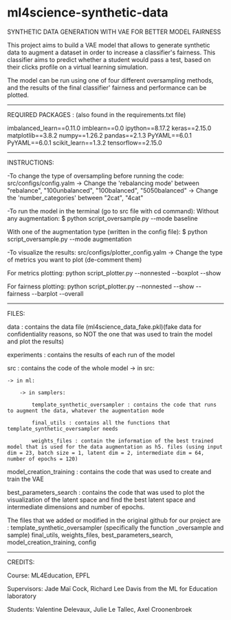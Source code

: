 # ml4science-synthetic-data

SYNTHETIC DATA GENERATION WITH VAE FOR BETTER MODEL FAIRNESS

This project aims to build a VAE model that allows to generate synthetic data to augment a dataset in order to increase a classifier's fairness. This classifier aims to predict whether a student would pass a test, based on their clicks profile on a virtual learning simulation.

The model can be run using one of four different oversampling methods, and the results of the final classifier' fairness and performance can be plotted.

----------------------------------------------------------------------------------------------------------
REQUIRED PACKAGES : (also found in the requirements.txt file)

imbalanced_learn==0.11.0
imblearn==0.0
ipython==8.17.2
keras==2.15.0
matplotlib==3.8.2
numpy==1.26.2
pandas==2.1.3
PyYAML==6.0.1
PyYAML==6.0.1
scikit_learn==1.3.2
tensorflow==2.15.0

----------------------------------------------------------------------------------------------------------
INSTRUCTIONS:

-To change the type of oversampling before running the code:
src/configs/config.yalm 
-> Change the 'rebalancing mode' between "rebalance", "100unbalanced", "100balanced", "5050balanced"
-> Change the 'number_categories' between "2cat", "4cat"

-To run the model in the terminal (go to src file with cd command):
Without any augmentation:
$ python script_oversample.py --mode baseline

With one of the augmentation type (written in the config file):
$ python script_oversample.py --mode augmentation

-To visualize the results:
src/configs/plotter_config.yalm
-> Change the type of metrics you want to plot (de-comment them)

For metrics plotting:
python script_plotter.py --nonnested --boxplot --show

For fairness plotting:
python script_plotter.py --nonnested --show --fairness --barplot --overall

----------------------------------------------------------------------------------------------------------
FILES:

data : contains the data file (ml4science_data_fake.pkl)(fake data for confidentiality reasons, so NOT the one that was used to train the model and plot the results)

experiments : contains the results of each run of the model

src : contains the code of the whole model
-> in src:

    -> in ml:
    
        -> in samplers:
        
            template_synthetic_oversampler : contains the code that runs to augment the data, whatever the augmentation mode
            
            final_utils : contains all the functions that template_synthetic_oversampler needs
            
            weights_files : contain the information of the best trained model that is used for the data augmentation as h5. files (using input dim = 23, batch size = 1, latent dim = 2, intermediate dim = 64, number of epochs = 120)
            
model_creation_training : contains the code that was used to create and train the VAE

best_parameters_search : contains the code that was used to plot the visualization of the latent space and find the best latent space and intermediate dimensions and number of epochs.


The files that we added or modified in the original github for our project are :
template_synthetic_oversampler (specifically the function _oversample and sample)
final_utils,
weights_files,
best_parameters_search,
model_creation_training,
config

----------------------------------------------------------------------------------------------------------
CREDITS:

Course: ML4Education, EPFL

Supervisors: Jade Maï Cock, Richard Lee Davis from the ML for Education laboratory

Students: Valentine Delevaux, Julie Le Tallec, Axel Croonenbroek
